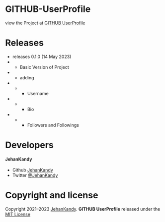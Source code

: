# GITHUB-UserProfile


view the Project at [GITHUB UserProfile](https://jehankandy.github.io/GITHUB-UserProfile/)


# Releases

- releases 0.1.0 (14 May 2023)
- - Basic Version of Project
- - adding
- - - Username
- - - Bio
- - - Followers and Followings

<h1>Developers</h1>
  <h4>JehanKandy</h4>

  - Github [JehanKandy](https://github.com/JehanKandy)
  - Twitter [@JehanKandy](https://twitter.com/jehankandy)
  
<h1>Copyright and license</h1>


Copyright 2021–2023 [JehanKandy](https://github.com/JehanKandy). <b>GITHUB UserProfile</b> released under the [MIT License](https://github.com/JehanKandy/GITHUB-UserProfile/blob/master/LICENSE)